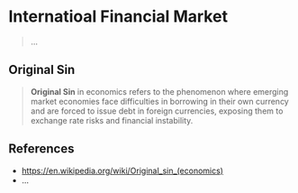 # Internatioal Financial Market

> ...

## Original Sin

> **Original Sin** in economics refers to the phenomenon where emerging market economies face difficulties in borrowing in their own currency and are forced to issue debt in foreign currencies, exposing them to exchange rate risks and financial instability.
 
## References

- https://en.wikipedia.org/wiki/Original_sin_(economics)
- …